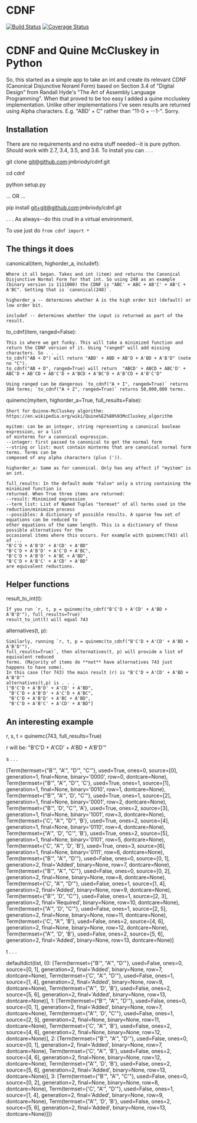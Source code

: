 # CDNF

[![Build Status](https://travis-ci.org/jmbriody/cdnf.svg?branch=master)](https://travis-ci.org/jmbriody/cdnf)
[![Coverage Status](https://coveralls.io/repos/github/jmbriody/cdnf/badge.svg?branch=master)](https://coveralls.io/github/jmbriody/cdnf?branch=master)

# CDNF and Quine McCluskey in Python
So, this started as a simple app to take an int and create its relevant CDNF (Canonical Disjunctive Noraml Form) based on Section 3.4 of "Digital Design" from Randall Hyde's "The Art of Assembly Language Programming". When that proved to be too easy I added a quine mccluskey implementation. Unlike other implementations I've seen results are returned using Alpha characters. E.g. "ABD' + C" rather than "11-0 + --1-". Sorry.

## Installation
There are no requirements and no extra stuff needed--it is pure python. Should work with 2.7, 3.4, 3.5, and 3.6. To install you can . . .

git clone git@github.com:jmbriody/cdnf.git

cd cdnf

python setup.py

... OR ...

pip install git+git@github.com:jmbriody/cdnf.git

. . . As always--do this crud in a virtual environment. 

To use just do `from cdnf import *`

## The things it does
canonical(item, highorder_a, includef):

    Where it all began. Takes and int (item) and returns the Canonical Disjunctive Normal Form for that int. So using 248 as an example (binary version is 1111000) the CDNF is "ABC' + ABC + AB'C' + AB'C + A'BC". Getting that is `canonical(248)`.

    highorder_a -- determines whether A is the high order bit (default) or low order bit.

    includef -- determines whether the input is returned as part of the result. 

to_cdnf(item, ranged=False):

    This is where we get funky. This will take a minimized function and return the CDNF version of it. Using "ranged" will add missing characters. So . . .
    to_cdnf("AB + D") will return "ABD' + ABD + AB'D + A'BD + A'B'D" (note no "C").
    to_cdnf("AB + D", ranged=True) will return  "ABCD' + ABCD + ABC'D' + ABC'D + AB'CD + AB'C'D + A'BCD + A'BC'D + A'B'CD + A'B'C'D"

    Using ranged can be dangerous `to_cdnf("A + I", ranged=True)` returns 384 terms; `to_cdnf("A + Z", ranged=True)` returns 50,000,000 terms. 

quinemc(myitem, highorder_a=True, full_results=False):

    Short for Quinne-McCluskey algorithm:
    https://en.wikipedia.org/wiki/Quine%E2%80%93McCluskey_algorithm

    myitem: can be an integer, string representing a canonical boolean expression, or a list
    of minterms for a canonical expression.
    --integer: first passed to canonical to get the normal form
    --string or list: must contain minterms that are canonical normal form terms. Terms can be
    composed of any alpha characters (plus (')).

    highorder_a: Same as for canonical. Only has any affect if "myitem" is an int.

    full_results: In the default mode "False" only a string containing the minimized function is
    returned. When True three items are returned:
    --result: Minimized expression
    --term_list: List of Named Tuples "termset" of all terms used in the reduction/minimize process
    --possibles: A dictionary of possible results. A sparse few set of equations can be reduced to
    other equations of the same length. This is a dictionary of those possible alternatives for the
    occasional items where this occurs. For example with quinemc(743) all of ...
    "B'C'D + A'B'D' + A'CD' + A'BD"
    "B'C'D + A'B'D' + A'C'D + A'BC",
    "B'C'D + A'B'D' + A'BC + A'BD",
    "B'C'D + A'B'C' + A'CD' + A'BD"
    are equivalent reductions.

## Helper functions
result_to_int(t):

    If you run `r, t, p = quinemc(to_cdnf("B'C'D + A'CD' + A'BD + A'B'D'"), full_results=True)`
    result_to_int(t) will equal 743

alternatives(t, p):

    Similarly, running `r, t, p = quinemc(to_cdnf("B'C'D + A'CD' + A'BD + A'B'D'"),
    full_results=True)`, then alternatives(t, p) will provide a list of equivalent reduced
    forms. (Majority of items do **not** have alternatives 743 just happens to have some).
    In this case (for 743) the main result (r) is "B'C'D + A'CD' + A'BD + A'B'D'"
    alternatives(t,p) is . . .
    ["B'C'D + A'B'D' + A'CD' + A'BD",
     "B'C'D + A'B'D' + A'C'D + A'BC",
     "B'C'D + A'B'D' + A'BC + A'BD",
     "B'C'D + A'B'C' + A'CD' + A'BD"]


## An interesting example
r, s, t = quinemc(743, full_results=True)

r will be: "B'C'D + A'CD' + A'BD + A'B'D'"

s . . .

[Term(termset={"B'", "A'", "D'", "C'"}, used=True, ones=0, source=[0], generation=1, final=None, binary='0000', row=0, dontcare=None),
 Term(termset={"B'", "A'", "D'", 'C'}, used=True, ones=1, source=[1], generation=1, final=None, binary='0010', row=1, dontcare=None),
 Term(termset={"B'", "A'", 'D', "C'"}, used=True, ones=1, source=[2], generation=1, final=None, binary='0001', row=2, dontcare=None),
 Term(termset={"B'", 'D', "C'", 'A'}, used=True, ones=2, source=[3], generation=1, final=None, binary='1001', row=3, dontcare=None),
 Term(termset={'C', "A'", "D'", 'B'}, used=True, ones=2, source=[4], generation=1, final=None, binary='0110', row=4, dontcare=None),
 Term(termset={"A'", 'D', "C'", 'B'}, used=True, ones=2, source=[5], generation=1, final=None, binary='0101', row=5, dontcare=None),
 Term(termset={'C', "A'", 'D', 'B'}, used=True, ones=3, source=[6], generation=1, final=None, binary='0111', row=6, dontcare=None),
 Term(termset={"B'", "A'", "D'"}, used=False, ones=0, source=[0, 1], generation=2, final='Added', binary=None, row=7, dontcare=None),
 Term(termset={"B'", "A'", "C'"}, used=False, ones=0, source=[0, 2], generation=2, final=None, binary=None, row=8, dontcare=None),
 Term(termset={'C', "A'", "D'"}, used=False, ones=1, source=[1, 4], generation=2, final='Added', binary=None, row=9, dontcare=None),
 Term(termset={"B'", 'D', "C'"}, used=False, ones=1, source=[2, 3], generation=2, final='Required', binary=None, row=10, dontcare=None),
 Term(termset={"A'", 'D', "C'"}, used=False, ones=1, source=[2, 5], generation=2, final=None, binary=None, row=11, dontcare=None),
 Term(termset={'C', "A'", 'B'}, used=False, ones=2, source=[4, 6], generation=2, final=None, binary=None, row=12, dontcare=None),
 Term(termset={"A'", 'D', 'B'}, used=False, ones=2, source=[5, 6], generation=2, final='Added', binary=None, row=13, dontcare=None)]

t . . .

defaultdict(list,
            {0: [Term(termset={"B'", "A'", "D'"}, used=False, ones=0, source=[0, 1], generation=2, final='Added', binary=None, row=7, dontcare=None),
              Term(termset={'C', "A'", "D'"}, used=False, ones=1, source=[1, 4], generation=2, final='Added', binary=None, row=9, dontcare=None),
              Term(termset={"A'", 'D', 'B'}, used=False, ones=2, source=[5, 6], generation=2, final='Added', binary=None, row=13, dontcare=None)],
             1: [Term(termset={"B'", "A'", "D'"}, used=False, ones=0, source=[0, 1], generation=2, final='Added', binary=None, row=7, dontcare=None),
              Term(termset={"A'", 'D', "C'"}, used=False, ones=1, source=[2, 5], generation=2, final=None, binary=None, row=11, dontcare=None),
              Term(termset={'C', "A'", 'B'}, used=False, ones=2, source=[4, 6], generation=2, final=None, binary=None, row=12, dontcare=None)],
             2: [Term(termset={"B'", "A'", "D'"}, used=False, ones=0, source=[0, 1], generation=2, final='Added', binary=None, row=7, dontcare=None),
              Term(termset={'C', "A'", 'B'}, used=False, ones=2, source=[4, 6], generation=2, final=None, binary=None, row=12, dontcare=None),
              Term(termset={"A'", 'D', 'B'}, used=False, ones=2, source=[5, 6], generation=2, final='Added', binary=None, row=13, dontcare=None)],
             3: [Term(termset={"B'", "A'", "C'"}, used=False, ones=0, source=[0, 2], generation=2, final=None, binary=None, row=8, dontcare=None),
              Term(termset={'C', "A'", "D'"}, used=False, ones=1, source=[1, 4], generation=2, final='Added', binary=None, row=9, dontcare=None),
              Term(termset={"A'", 'D', 'B'}, used=False, ones=2, source=[5, 6], generation=2, final='Added', binary=None, row=13, dontcare=None)]})



